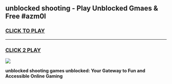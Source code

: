 
## unblocked shooting - Play Unblocked Gmaes & Free #azm0l
<h3>
<a href="https://news.freeplayer.one?title=unblocked_shooting&ref=26F">CLICK TO PLAY</a></h3>
<hr>

<h3>
<a href="https://news.freeplayer.one?title=unblocked_shooting&ref=26F">CLICK 2 PLAY</a>
  
</h3>

<a href="https://news.freeplayer.one?title=unblocked_shooting&ref=26F/"><img src="https://clearcache.store/games.png"></a>


**unblocked shooting games unblocked: Your Gateway to Fun and Accessible Online Gaming**

